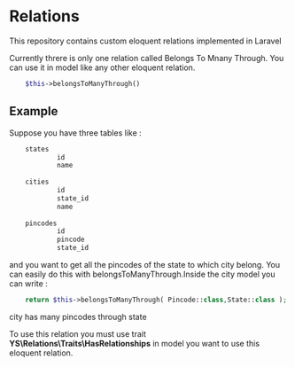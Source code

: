 # Relations

<p> This repository contains custom eloquent relations implemented in Laravel  </p>
<p>Currently threre is only one relation called Belongs To Mnany Through.
You can use it in model like any other eloquent relation.</p>


```php
    $this->belongsToManyThrough()
```

## Example

<p>Suppose you have three tables like :</p>

```php
    states
            id
            name
    
    cities 
            id 
            state_id 
            name 
            
    pincodes 
            id 
            pincode
            state_id
```
<p> and you want to get all the pincodes of the state to which city belong.
You can easily do this with belongsToManyThrough.Inside the city model you can write :</p>

```php
    return $this->belongsToManyThrough( Pincode::class,State::class );
```
<p>city has many pincodes through state </p>
<p> To use this relation you must use trait <b>YS\Relations\Traits\HasRelationships</b> in
 model you want to use this eloquent relation. </p>
